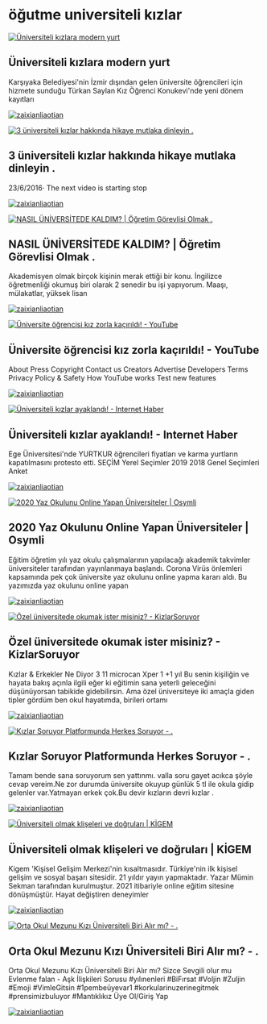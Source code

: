 # öğutme universiteli kızlar
<a href="https://mnn.zoosnet.net/LR/Chatpre.aspx?id=MNN94995150&p=https://topgrinding.com/" target="_blank">![Üniversiteli kızlara modern yurt](https://github.com/technlg/images/blob/main/64.jpg)</a>
## Üniversiteli kızlara modern yurt
Karşıyaka Belediyesi'nin İzmir dışından gelen üniversite öğrencileri için hizmete sunduğu Türkan Saylan Kız Öğrenci Konukevi'nde yeni dönem kayıtları
<a href="https://mnn.zoosnet.net/LR/Chatpre.aspx?id=MNN94995150&p=https://topgrinding.com/" target="_blank"><img src="https://github.com/technlg/images/raw/main/chat11.jpg" alt="zaixianliaotian"/></a><a href="//whatsapp.shibangsoft.com/WhatsApp.php" ><img src="https://github.com/technlg/images/raw/main/chat11.png" alt=""></a>
<a href="https://mnn.zoosnet.net/LR/Chatpre.aspx?id=MNN94995150&p=https://topgrinding.com/" target="_blank">![3 üniversiteli kızlar hakkında hikaye mutlaka dinleyin .](https://github.com/technlg/images/blob/main/44.jpg)</a>
## 3 üniversiteli kızlar hakkında hikaye mutlaka dinleyin .
23/6/2016· The next video is starting stop
<a href="https://mnn.zoosnet.net/LR/Chatpre.aspx?id=MNN94995150&p=https://topgrinding.com/" target="_blank"><img src="https://github.com/technlg/images/raw/main/chat11.jpg" alt="zaixianliaotian"/></a><a href="//whatsapp.shibangsoft.com/WhatsApp.php" ><img src="https://github.com/technlg/images/raw/main/chat11.png" alt=""></a>
<a href="https://mnn.zoosnet.net/LR/Chatpre.aspx?id=MNN94995150&p=https://topgrinding.com/" target="_blank">![NASIL ÜNİVERSİTEDE KALDIM? | Öğretim Görevlisi Olmak .](https://github.com/technlg/images/blob/main/2.jpg)</a>
## NASIL ÜNİVERSİTEDE KALDIM? | Öğretim Görevlisi Olmak .
Akademisyen olmak birçok kişinin merak ettiği bir konu. İngilizce öğretmenliği okumuş biri olarak 2 senedir bu işi yapıyorum. Maaşı, mülakatlar, yüksek lisan
<a href="https://mnn.zoosnet.net/LR/Chatpre.aspx?id=MNN94995150&p=https://topgrinding.com/" target="_blank"><img src="https://github.com/technlg/images/raw/main/chat11.jpg" alt="zaixianliaotian"/></a><a href="//whatsapp.shibangsoft.com/WhatsApp.php" ><img src="https://github.com/technlg/images/raw/main/chat11.png" alt=""></a>
<a href="https://mnn.zoosnet.net/LR/Chatpre.aspx?id=MNN94995150&p=https://topgrinding.com/" target="_blank">![Üniversite öğrencisi kız zorla kaçırıldı! - YouTube](https://github.com/technlg/images/blob/main/41.jpg)</a>
## Üniversite öğrencisi kız zorla kaçırıldı! - YouTube
About Press Copyright Contact us Creators Advertise Developers Terms Privacy Policy & Safety How YouTube works Test new features
<a href="https://mnn.zoosnet.net/LR/Chatpre.aspx?id=MNN94995150&p=https://topgrinding.com/" target="_blank"><img src="https://github.com/technlg/images/raw/main/chat11.jpg" alt="zaixianliaotian"/></a><a href="//whatsapp.shibangsoft.com/WhatsApp.php" ><img src="https://github.com/technlg/images/raw/main/chat11.png" alt=""></a>
<a href="https://mnn.zoosnet.net/LR/Chatpre.aspx?id=MNN94995150&p=https://topgrinding.com/" target="_blank">![Üniversiteli kızlar ayaklandı! - Internet Haber](https://github.com/technlg/images/blob/main/36.jpg)</a>
## Üniversiteli kızlar ayaklandı! - Internet Haber
Ege Üniversitesi'nde YURTKUR öğrencileri fiyatları ve karma yurtların kapatılmasını protesto etti. SEÇİM Yerel Seçimler 2019 2018 Genel Seçimleri Anket
<a href="https://mnn.zoosnet.net/LR/Chatpre.aspx?id=MNN94995150&p=https://topgrinding.com/" target="_blank"><img src="https://github.com/technlg/images/raw/main/chat11.jpg" alt="zaixianliaotian"/></a><a href="//whatsapp.shibangsoft.com/WhatsApp.php" ><img src="https://github.com/technlg/images/raw/main/chat11.png" alt=""></a>
<a href="https://mnn.zoosnet.net/LR/Chatpre.aspx?id=MNN94995150&p=https://topgrinding.com/" target="_blank">![2020 Yaz Okulunu Online Yapan Üniversiteler | Osymli](https://github.com/technlg/images/blob/main/4.jpg)</a>
## 2020 Yaz Okulunu Online Yapan Üniversiteler | Osymli
 Eğitim öğretim yılı yaz okulu çalışmalarının yapılacağı akademik takvimler üniversiteler tarafından yayınlanmaya başlandı. Corona Virüs önlemleri kapsamında pek çok üniversite yaz okulunu online yapma kararı aldı. Bu yazımızda yaz okulunu online yapan
<a href="https://mnn.zoosnet.net/LR/Chatpre.aspx?id=MNN94995150&p=https://topgrinding.com/" target="_blank"><img src="https://github.com/technlg/images/raw/main/chat11.jpg" alt="zaixianliaotian"/></a><a href="//whatsapp.shibangsoft.com/WhatsApp.php" ><img src="https://github.com/technlg/images/raw/main/chat11.png" alt=""></a>
<a href="https://mnn.zoosnet.net/LR/Chatpre.aspx?id=MNN94995150&p=https://topgrinding.com/" target="_blank">![Özel üniversitede okumak ister misiniz? - KizlarSoruyor](https://github.com/technlg/images/blob/main/42.jpg)</a>
## Özel üniversitede okumak ister misiniz? - KizlarSoruyor
Kızlar & Erkekler Ne Diyor 3 11 microcan Xper 1 +1 yıl Bu senin kişiliğin ve hayata bakış açınla ilgili eğer ki eğitimin sana yeterli geleceğini düşünüyorsan tabikide gidebilirsin. Ama özel üniversiteye iki amaçla giden tipler gördüm ben okul hayatımda, birileri ortamı 
<a href="https://mnn.zoosnet.net/LR/Chatpre.aspx?id=MNN94995150&p=https://topgrinding.com/" target="_blank"><img src="https://github.com/technlg/images/raw/main/chat11.jpg" alt="zaixianliaotian"/></a><a href="//whatsapp.shibangsoft.com/WhatsApp.php" ><img src="https://github.com/technlg/images/raw/main/chat11.png" alt=""></a>
<a href="https://mnn.zoosnet.net/LR/Chatpre.aspx?id=MNN94995150&p=https://topgrinding.com/" target="_blank">![Kızlar Soruyor Platformunda Herkes Soruyor - .](https://github.com/technlg/images/blob/main/52.jpg)</a>
## Kızlar Soruyor Platformunda Herkes Soruyor - .
Tamam bende sana soruyorum sen yattınmı. valla soru gayet acıkca şöyle cevap vereim.Ne zor durumda üniversite okuyup günlük 5 tl ile okula gidip gelenler var.Yatmayan erkek çok.Bu devir kızların devri kızlar .
<a href="https://mnn.zoosnet.net/LR/Chatpre.aspx?id=MNN94995150&p=https://topgrinding.com/" target="_blank"><img src="https://github.com/technlg/images/raw/main/chat11.jpg" alt="zaixianliaotian"/></a><a href="//whatsapp.shibangsoft.com/WhatsApp.php" ><img src="https://github.com/technlg/images/raw/main/chat11.png" alt=""></a>
<a href="https://mnn.zoosnet.net/LR/Chatpre.aspx?id=MNN94995150&p=https://topgrinding.com/" target="_blank">![Üniversiteli olmak klişeleri ve doğruları | KİGEM](https://github.com/technlg/images/blob/main/4.jpg)</a>
## Üniversiteli olmak klişeleri ve doğruları | KİGEM
Kigem 'Kişisel Gelişim Merkezi'nin kısaltmasıdır. Türkiye'nin ilk kişisel gelişim ve sosyal başarı sitesidir. 21 yıldır yayın yapmaktadır. Yazar Mümin Sekman tarafından kurulmuştur. 2021 itibariyle online eğitim sitesine dönüşmüştür. Hayat değiştiren deneyimler
<a href="https://mnn.zoosnet.net/LR/Chatpre.aspx?id=MNN94995150&p=https://topgrinding.com/" target="_blank"><img src="https://github.com/technlg/images/raw/main/chat11.jpg" alt="zaixianliaotian"/></a><a href="//whatsapp.shibangsoft.com/WhatsApp.php" ><img src="https://github.com/technlg/images/raw/main/chat11.png" alt=""></a>
<a href="https://mnn.zoosnet.net/LR/Chatpre.aspx?id=MNN94995150&p=https://topgrinding.com/" target="_blank">![Orta Okul Mezunu Kızı Üniversiteli Biri Alır mı? - .](https://github.com/technlg/images/blob/main/49.jpg)</a>
## Orta Okul Mezunu Kızı Üniversiteli Biri Alır mı? - .
Orta Okul Mezunu Kızı Üniversiteli Biri Alır mı? Sizce Sevgili olur mu Evlenme falan - Aşk İlişkileri Sorusu #yılınenleri #BiFırsat #Voljin #Zuljin #Emoji #VimleGitsin #1pembeüyevar1 #korkularinuzerinegitmek #prensimizbuluyor #Mantıklıkız Üye Ol/Giriş Yap
<a href="https://mnn.zoosnet.net/LR/Chatpre.aspx?id=MNN94995150&p=https://topgrinding.com/" target="_blank"><img src="https://github.com/technlg/images/raw/main/chat11.jpg" alt="zaixianliaotian"/></a><a href="//whatsapp.shibangsoft.com/WhatsApp.php" ><img src="https://github.com/technlg/images/raw/main/chat11.png" alt=""></a>
